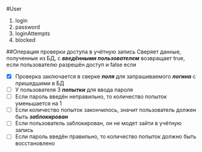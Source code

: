 #User
1. login
1. password
1. loginAttempts
1. blocked

##Операция проверки доступа в учётную запись
Сверяет данные, полученные из БД, с __*введёнными пользователем*__
возвращает true, если пользователю разрешён доступ и false если

- [x] Проверка заключается в сверке __*поля*__ для запрашиваемого __*логина*__ с пришедшими в БД
- [ ] У пользователя 3 __*попытки*__ для ввода пароля
- [ ] Если пароль введён неправильно, то количество попыток уменьшается на 1
- [ ] Если количество попыток закончилось, значит пользователь должен быть __*заблокирован*__
- [ ] Если пользователь заблокирован, он не модет зайти в учётную запись
- [ ] Если пароль введён правильно, то количество попыток должно быть восстановлено 